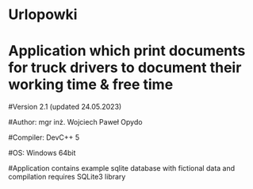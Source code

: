 # Urlopowki

# Application which print documents for truck drivers to document their working time & free time

#Version 2.1 (updated 24.05.2023)

#Author: mgr inż. Wojciech Paweł Opydo

#Compiler: DevC++ 5 

#OS: Windows 64bit

#Application contains example sqlite database with fictional data and compilation requires SQLite3 library

